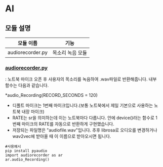 # AI

## 모듈 설명
모듈 이름|기능|
---|---|
audiorecorder.py| 목소리 녹음 모듈|

### [audiorecorder.py](https://github.com/EduTechProjects/AI/blob/junghyewon/audiorecording/audiorecorder.py)
: 노트북 마이크 오픈 후 사용자의 목소리를 녹음하여 .wav파일로 반환해줍니다. 내부 함수는 다음과 같습니다.

*audio_Recording(RECORD_SECONDS = 120)
  - 디폴트 마이크는 1번째 마이크입니다.(보통 노트북에서 제일 기본으로 사용하는 노트북 내장 마이크)
  - RATE는 sr을 의미하는데 이는 노트북마다 다릅니다. 안에 device()라는 함수로 1번째 마이크의 RATE를 자동으로 반환하게 구현했습니다.
  - 저장되는 파일명은 "audiofile.wav"입니다. 추후 librosa로 오디오를 변경하거나 wav2vec에 받아올 때 이 이름으로 받아오시면 됩니다.
```
#사용예시
pip install pyaudio
import audiorecorder as ar
ar.audio_Recording()
```
